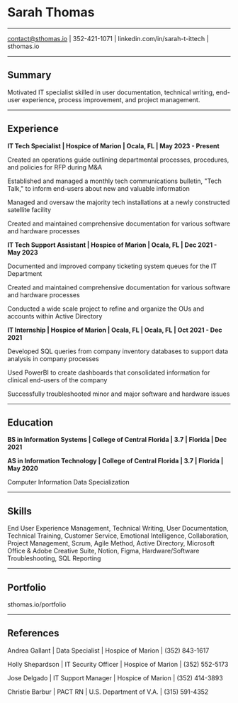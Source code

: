 # Sarah Thomas

---

contact@sthomas.io | 352-421-1071 | linkedin.com/in/sarah-t-ittech | sthomas.io 

---

## Summary 

Motivated IT specialist skilled in user documentation, technical writing, end-user experience, process
improvement, and project management.

---

## Experience

**IT Tech Specialist | Hospice of Marion | Ocala, FL | May 2023 - Present**

Created an operations guide outlining departmental processes, procedures, and policies for RFP during M&A

Established and managed a monthly tech communications bulletin, "Tech Talk," to inform end-users about
new and valuable information

Managed and oversaw the majority tech installations at a newly constructed satellite facility

Created and maintained comprehensive documentation for various software and hardware processes

**IT Tech Support Assistant | Hospice of Marion | Ocala, FL | Dec 2021 - May 2023** 

Documented and improved company ticketing system queues for the IT Department

Created and maintained comprehensive documentation for various software and hardware processes

Conducted a wide scale project to refine and organize the OUs and accounts within Active Directory

**IT Internship | Hospice of Marion | Ocala, FL | Ocala, FL | Oct 2021 - Dec 2021**

Developed SQL queries from company inventory databases to support data analysis in company processes

Used PowerBI to create dashboards that consolidated information for clinical end-users of the company

Successfully troubleshooted minor and major software and hardware issues

---

## Education

**BS in Information Systems | College of Central Florida | 3.7 | Florida | Dec 2021**

**AS in Information Technology | College of Central Florida | 3.7 | Florida | May 2020**

Computer Information Data Specialization

---

## Skills 

End User Experience Management, Technical Writing, User Documentation, Technical Training, Customer
Service, Emotional Intelligence, Collaboration, Project Management, Scrum, Agile Method, Active Directory,
Microsoft Office & Adobe Creative Suite, Notion, Figma, Hardware/Software Troubleshooting, SQL Reporting

---

## Portfolio 

sthomas.io/portfolio

---

## References 

Andrea Gallant | Data Specialist | Hospice of Marion | (352) 843-1617

Holly Shepardson | IT Security Officer | Hospice of Marion | (352) 552-5173

Jose Delgado | IT Support Manager | Hospice of Marion | (352) 414-3893

Christie Barbur | PACT RN | U.S. Department of V.A. | (315) 591-4352